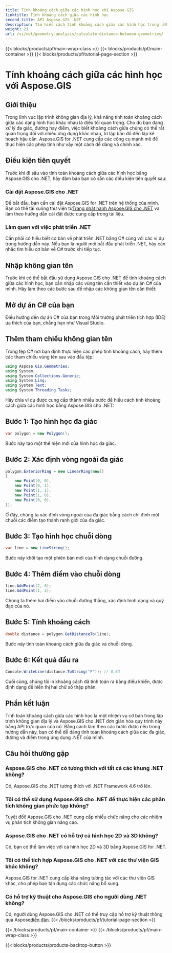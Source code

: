 ```yaml
---
title: Tính khoảng cách giữa các hình học với Aspose.GIS
linktitle: Tính khoảng cách giữa các hình học
second_title: API Aspose.GIS .NET
description: Tìm hiểu cách tính khoảng cách giữa các hình học trong .NET bằng Aspose.GIS. Hướng dẫn từng bước với các ví dụ về mã. Tăng cường các ứng dụng không gian địa lý của bạn.
weight: 21
url: /vi/net/geometry-analysis/calculate-distance-between-geometries/
---
```


{{< blocks/products/pf/main-wrap-class >}}
{{< blocks/products/pf/main-container >}}
{{< blocks/products/pf/tutorial-page-section >}}

# Tính khoảng cách giữa các hình học với Aspose.GIS

## Giới thiệu
Trong lĩnh vực lập trình không gian địa lý, khả năng tính toán khoảng cách giữa các dạng hình học khác nhau là điều tối quan trọng. Cho dù bạn đang xử lý đa giác, đường hay điểm, việc biết khoảng cách giữa chúng có thể rất quan trọng đối với nhiều ứng dụng khác nhau, từ lập bản đồ đến lập kế hoạch hậu cần. Aspose.GIS for .NET cung cấp các công cụ mạnh mẽ để thực hiện các phép tính như vậy một cách dễ dàng và chính xác.
## Điều kiện tiên quyết
Trước khi đi sâu vào tính toán khoảng cách giữa các hình học bằng Aspose.GIS cho .NET, hãy đảm bảo bạn có sẵn các điều kiện tiên quyết sau:
### Cài đặt Aspose.GIS cho .NET
 Để bắt đầu, bạn cần cài đặt Aspose.GIS for .NET trên hệ thống của mình. Bạn có thể tải xuống thư viện từ[Trang phát hành Aspose.GIS cho .NET](https://releases.aspose.com/gis/net/) và làm theo hướng dẫn cài đặt được cung cấp trong tài liệu.
### Làm quen với việc phát triển .NET
Cần phải có hiểu biết cơ bản về phát triển .NET bằng C# cùng với các ví dụ trong hướng dẫn này. Nếu bạn là người mới bắt đầu phát triển .NET, hãy cân nhắc tìm hiểu cơ bản về C# trước khi tiếp tục.

## Nhập không gian tên
Trước khi có thể bắt đầu sử dụng Aspose.GIS cho .NET để tính khoảng cách giữa các hình học, bạn cần nhập các vùng tên cần thiết vào dự án C# của mình. Hãy làm theo các bước sau để nhập các không gian tên cần thiết:
## Mở dự án C# của bạn
Điều hướng đến dự án C# của bạn trong Môi trường phát triển tích hợp (IDE) ưa thích của bạn, chẳng hạn như Visual Studio.
## Thêm tham chiếu không gian tên
Trong tệp C# nơi bạn định thực hiện các phép tính khoảng cách, hãy thêm các tham chiếu vùng tên sau vào đầu tệp:
```csharp
using Aspose.Gis.Geometries;
using System;
using System.Collections.Generic;
using System.Linq;
using System.Text;
using System.Threading.Tasks;
```

Hãy chia ví dụ được cung cấp thành nhiều bước để hiểu cách tính khoảng cách giữa các hình học bằng Aspose.GIS cho .NET:
## Bước 1: Tạo hình học đa giác
```csharp
var polygon = new Polygon();
```
Bước này tạo một thể hiện mới của hình học đa giác.
## Bước 2: Xác định vòng ngoài đa giác
```csharp
polygon.ExteriorRing = new LinearRing(new[]
{
    new Point(0, 0),
    new Point(0, 1),
    new Point(1, 1),
    new Point(1, 0),
    new Point(0, 0),
});
```
Ở đây, chúng ta xác định vòng ngoài của đa giác bằng cách chỉ định một chuỗi các điểm tạo thành ranh giới của đa giác.
## Bước 3: Tạo hình học chuỗi dòng
```csharp
var line = new LineString();
```
Bước này khởi tạo một phiên bản mới của hình dạng chuỗi đường.
## Bước 4: Thêm điểm vào chuỗi dòng
```csharp
line.AddPoint(2, 0);
line.AddPoint(1, 3);
```
Chúng ta thêm hai điểm vào chuỗi đường thẳng, xác định hình dạng và quỹ đạo của nó.
## Bước 5: Tính khoảng cách
```csharp
double distance = polygon.GetDistanceTo(line);
```
Bước này tính toán khoảng cách giữa đa giác và chuỗi dòng.
## Bước 6: Kết quả đầu ra
```csharp
Console.WriteLine(distance.ToString("F")); // 0,63
```
Cuối cùng, chúng tôi in khoảng cách đã tính toán ra bảng điều khiển, được định dạng để hiển thị hai chữ số thập phân.

## Phần kết luận
Tính toán khoảng cách giữa các hình học là một nhiệm vụ cơ bản trong lập trình không gian địa lý và Aspose.GIS cho .NET đơn giản hóa quy trình này bằng API trực quan của nó. Bằng cách làm theo các bước được nêu trong hướng dẫn này, bạn có thể dễ dàng tính toán khoảng cách giữa các đa giác, đường và điểm trong ứng dụng .NET của mình.
## Câu hỏi thường gặp
### Aspose.GIS cho .NET có tương thích với tất cả các khung .NET không?
Có, Aspose.GIS cho .NET tương thích với .NET Framework 4.6 trở lên.
### Tôi có thể sử dụng Aspose.GIS cho .NET để thực hiện các phân tích không gian phức tạp không?
Tuyệt đối! Aspose.GIS cho .NET cung cấp nhiều chức năng cho các nhiệm vụ phân tích không gian nâng cao.
### Aspose.GIS cho .NET có hỗ trợ cả hình học 2D và 3D không?
Có, bạn có thể làm việc với cả hình học 2D và 3D bằng Aspose.GIS for .NET.
### Tôi có thể tích hợp Aspose.GIS cho .NET với các thư viện GIS khác không?
Aspose.GIS for .NET cung cấp khả năng tương tác với các thư viện GIS khác, cho phép bạn tận dụng các chức năng bổ sung.
### Có hỗ trợ kỹ thuật cho Aspose.GIS cho người dùng .NET không?
 Có, người dùng Aspose.GIS cho .NET có thể truy cập hỗ trợ kỹ thuật thông qua Aspose[diễn đàn](https://forum.aspose.com/c/gis/33).
{{< /blocks/products/pf/tutorial-page-section >}}

{{< /blocks/products/pf/main-container >}}
{{< /blocks/products/pf/main-wrap-class >}}

{{< blocks/products/products-backtop-button >}}
